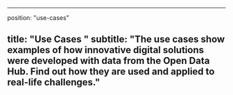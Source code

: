 

---
position: "use-cases"

title: "Use Cases "
subtitle: "The use cases show examples of how innovative digital solutions were developed with
data from the Open Data Hub. Find out how they are used and applied to real-life
challenges."
---


